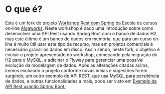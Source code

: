 # O que é?

Este é um fork do projeto <a href="https://github.com/algaworks/workshop-rest-spring">Workshop Rest com Spring</a> da Escola de cursos on-line <a href="http://www.algaworks.com">Algaworks</a>. 
Neste workshop é dado uma introdução sobre como desenvolver uma API Rest usando Spring Boot com o banco de dados H2, 
mas este último é um banco de dados em memória, que para um curso on-line é muito útil usar este tipo de recurso, mas em projetos comerciais é necessário gravar os dados em disco.
Assin sendo, neste fork, o objetivo é evoluir o projeto apresentado no workshop, começando pela migração do H2 para o MySQL, e adicinar o Flyway para gerenciar uma possível evolução da modelagem de dados.
Após as alterações citadas acima, iremos evoluindo o projeto conforme novas ideias e sugestões forem surgindo,  um outro exemplo de API REST, que usa MySQL para persitência de dados, e outras funcionalidades a mais, pode ser visto em <a href="https://github.com/rmnresende/spring-boot-jpa-oauth-api-rest"> Exemplo de API Rest usando Spring Boot.</a>

